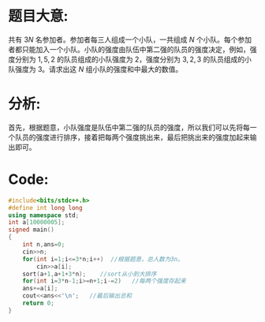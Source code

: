 # 题目大意:
共有 $3N$ 名参加者。参加者每三人组成一个小队，一共组成 $N$ 个小队。每个参加者都只能加入一个小队。小队的强度由队伍中第二强的队员的强度决定，例如，强度分别为 $1 , 5 , 2$ 的队员组成的小队强度为 $2$，强度分别为 $3 , 2 , 3$ 的队员组成的小队强度为 $3$。请求出这 $N$ 组小队的强度和中最大的数值。

# 分析:
首先，根据题意，小队强度是队伍中第二强的队员的强度，所以我们可以先将每一个队员的强度进行排序，接着把每两个强度挑出来，最后把挑出来的强度加起来输出即可。

# Code:
```cpp
#include<bits/stdc++.h>
#define int long long
using namespace std;
int a[10000005];
signed main()
{
	int n,ans=0;
	cin>>n;
	for(int i=1;i<=3*n;i++)  //根据题意，总人数为3n。
		cin>>a[i];
	sort(a+1,a+1+3*n);    //sort从小到大排序
	for(int i=3*n-1;i>=n+1;i-=2)   //每两个强度存起来
	ans+=a[i];
	cout<<ans<<'\n';   //最后输出总和
	return 0;
}

```
